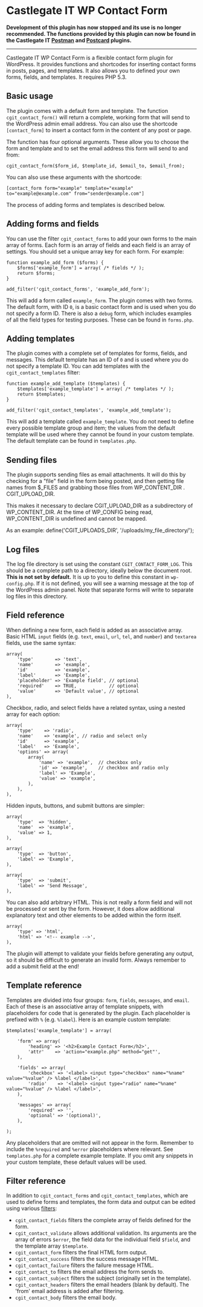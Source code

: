 # Castlegate IT WP Contact Form #

**Development of this plugin has now stopped and its use is no longer recommended. The functions provided by this plugin can now be found in the Castlegate IT [Postman](https://github.com/castlegateit/cgit-wp-postman) and [Postcard](https://github.com/castlegateit/cgit-wp-postcard) plugins.**

---

Castlegate IT WP Contact Form is a flexible contact form plugin for WordPress. It provides functions and shortcodes for inserting contact forms in posts, pages, and templates. It also allows you to defined your own forms, fields, and templates. It requires PHP 5.3.

## Basic usage ##

The plugin comes with a default form and template. The function `cgit_contact_form()` will return a complete, working form that will send to the WordPress admin email address. You can also use the shortcode `[contact_form]` to insert a contact form in the content of any post or page.

The function has four optional arguments. These allow you to choose the form and template and to set the email address this form will send to and from:

    cgit_contact_form($form_id, $template_id, $email_to, $email_from);

You can also use these arguments with the shortcode:

    [contact_form form="example" template="example" to="example@example.com" from="sender@example.com"]

The process of adding forms and templates is described below.


## Adding forms and fields ##

You can use the filter `cgit_contact_forms` to add your own forms to the main array of forms. Each form is an array of fields and each field is an array of settings. You should set a unique array key for each form. For example:

    function example_add_form ($forms) {
        $forms['example_form'] = array( /* fields */ );
        return $forms;
    }

    add_filter('cgit_contact_forms', 'example_add_form');

This will add a form called `example_form`. The plugin comes with two forms. The default form, with ID `0`, is a basic contact form and is used when you do not specify a form ID. There is also a `debug` form, which includes examples of all the field types for testing purposes. These can be found in `forms.php`.

## Adding templates ##

The plugin comes with a complete set of templates for forms, fields, and messages. This default template has an ID of `0` and is used where you do not specify a template ID. You can add templates with the `cgit_contact_templates` filter:

    function example_add_template ($templates) {
        $templates['example_template'] = array( /* templates */ );
        return $templates;
    }

    add_filter('cgit_contact_templates', 'example_add_template');

This will add a template called `example_template`. You do not need to define every possible template group and item; the values from the default template will be used where they cannot be found in your custom template. The default template can be found in `templates.php`.

## Sending files ##

The plugin supports sending files as email attachments. It will do this by checking for a "file" field in the form being posted, and then getting file names from $_FILES and grabbing those files from WP_CONTENT_DIR . CGIT_UPLOAD_DIR.

This makes it necessary to declare CGIT_UPLOAD_DIR as a subdirectory of WP_CONTENT_DIR. At the time of WP_CONFIG being read, WP_CONTENT_DIR is undefined and cannot be mapped.

As an example:
define('CGIT_UPLOADS_DIR', '/uploads/my_file_directory/');

## Log files ##

The log file directory is set using the constant `CGIT_CONTACT_FORM_LOG`. This should be a complete path to a directory, ideally below the document root. **This is not set by default.** It is up to you to define this constant in `wp-config.php`. If it is not defined, you will see a warning message at the top of the WordPress admin panel. Note that separate forms will write to separate log files in this directory.

## Field reference ##

When defining a new form, each field is added as an associative array. Basic HTML `input` fields (e.g. `text`, `email`, `url`, `tel`, and `number`) and `textarea` fields, use the same syntax:

    array(
        'type'        => 'text',
        'name'        => 'example',
        'id'          => 'example',
        'label'       => 'Example',
        'placeholder' => 'Example field', // optional
        'required'    => TRUE,            // optional
        'value'       => 'Default value', // optional
    ),

Checkbox, radio, and select fields have a related syntax, using a nested array for each option:

    array(
        'type'    => 'radio',
        'name'    => 'example', // radio and select only
        'id'      => 'example',
        'label'   => 'Example',
        'options' => array(
            array(
                'name' => 'example',  // checkbox only
                'id' => 'example',    // checkbox and radio only
                'label' => 'Example',
                'value' => 'example',
            ),
        ),
    ),

Hidden inputs, buttons, and submit buttons are simpler:

    array(
        'type'  => 'hidden',
        'name'  => 'example',
        'value' => 1,
    ),

    array(
        'type'  => 'button',
        'label' => 'Example',
    ),

    array(
        'type'  => 'submit',
        'label' => 'Send Message',
    ),

You can also add arbitrary HTML. This is not really a form field and will not be processed or sent by the form. However, it does allow additional explanatory text and other elements to be added within the form itself.

    array(
        'type' => 'html',
        'html' => '<!-- example -->',
    ),

The plugin will attempt to validate your fields before generating any output, so it should be difficult to generate an invalid form. Always remember to add a submit field at the end!

## Template reference ##

Templates are divided into four groups: `form`, `fields`, `messages`, and `email`. Each of these is an associative array of template snippets, with placeholders for code that is generated by the plugin. Each placeholder is prefixed with `%` (e.g. `%label`). Here is an example custom template:

    $templates['example_template'] = array(

        'form' => array(
            'heading' => '<h2>Example Contact Form</h2>',
            'attr'    => 'action="example.php" method="get"',
        ),

        'fields' => array(
            'checkbox' => '<label> <input type="checkbox" name="%name" value="%value" /> %label </label>',
            'radio'    => '<label> <input type="radio" name="%name" value="%value" /> %label </label>',
        ),

        'messages' => array(
            'required' => '',
            'optional' => '(optional)',
        ),

    );

Any placeholders that are omitted will not appear in the form. Remember to include the `%required` and `%error` placeholders where relevant. See `templates.php` for a complete example template. If you omit any snippets in your custom template, these default values will be used.

## Filter reference ##

In addition to `cgit_contact_forms` and `cgit_contact_templates`, which are used to define forms and templates, the form data and output can be edited using various [filters](http://codex.wordpress.org/Function_Reference/add_filter):

*   `cgit_contact_fields` filters the complete array of fields defined for the form.
*   `cgit_contact_validate` allows additional validation. Its arguments are the array of errors `$error`, the field data for the individual field `$field`, and the template array `$template`.
*   `cgit_contact_form` filters the final HTML form output.
*   `cgit_contact_success` filters the success message HTML.
*   `cgit_contact_failure` filters the failure message HTML.
*   `cgit_contact_to` filters the email address the form sends to.
*   `cgit_contact_subject` filters the subject (originally set in the template).
*   `cgit_contact_headers` filters the email headers (blank by default). The 'from' email address is added after filtering.
*   `cgit_contact_body` filters the email body.
